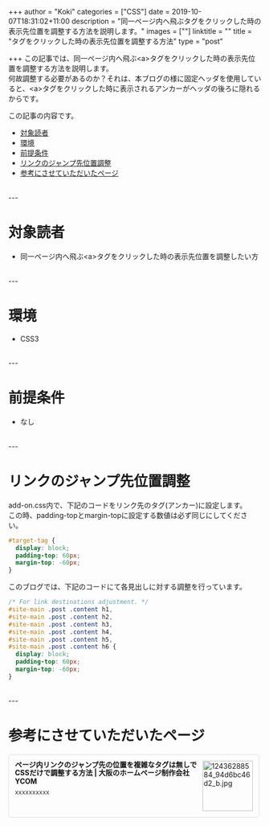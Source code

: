 +++
author = "Koki"
categories = ["CSS"]
date = 2019-10-07T18:31:02+11:00
description = "同一ページ内へ飛ぶ<a>タグをクリックした時の表示先位置を調整する方法を説明します。"
images = [""]
linktitle = ""
title = "<a>タグをクリックした時の表示先位置を調整する方法"
type = "post"

+++
この記事では、同一ページ内へ飛ぶ&lt;a&gt;タグをクリックした時の表示先位置を調整する方法を説明します。  
何故調整する必要があるのか？それは、本ブログの様に固定ヘッダを使用していると、&lt;a&gt;タグをクリックした時に表示されるアンカーがヘッダの後ろに隠れるからです。  

この記事の内容です。

- <font color="#1111cc">[対象読者](#%E5%AF%BE%E8%B1%A1%E8%AA%AD%E8%80%85)</font>
- <font color="#1111cc">[環境](#%E7%92%B0%E5%A2%83)</font>
- <font color="#1111cc">[前提条件](#%E5%89%8D%E6%8F%90%E6%9D%A1%E4%BB%B6)</font>
- <font color="#1111cc">[リンクのジャンプ先位置調整](#%E3%83%AA%E3%83%B3%E3%82%AF%E3%81%AE%E3%82%B8%E3%83%A3%E3%83%B3%E3%83%97%E5%85%88%E4%BD%8D%E7%BD%AE%E8%AA%BF%E6%95%B4)</font>
- <font color="#1111cc">[参考にさせていただいたページ](#%E5%8F%82%E8%80%83%E3%81%AB%E3%81%95%E3%81%9B%E3%81%A6%E3%81%84%E3%81%9F%E3%81%A0%E3%81%84%E3%81%9F%E3%83%9A%E3%83%BC%E3%82%B8)</font>

<br>
---

# 対象読者
- 同一ページ内へ飛ぶ&lt;a&gt;タグをクリックした時の表示先位置を調整したい方

<br>
---

# 環境
- CSS3

<br>
---


# 前提条件
- なし

<br>
---

# リンクのジャンプ先位置調整
add-on.css内で、下記のコードをリンク先のタグ(アンカー)に設定します。  
この時、padding-topとmargin-topに設定する数値は必ず同じにしてください。
```css:add-on.css
#target-tag {
  display: block;
  padding-top: 60px;
  margin-top: -60px;
}
```
このブログでは、下記のコードにて各見出しに対する調整を行っています。
```css:add-on.css
/* For link destinations adjustment. */
#site-main .post .content h1,
#site-main .post .content h2,
#site-main .post .content h3,
#site-main .post .content h4,
#site-main .post .content h5,
#site-main .post .content h6 {
  display: block;
  padding-top: 60px;
  margin-top: -60px;
}
```

<br>
---

# 参考にさせていただいたページ
<div class="blog-card" style="padding:12px;margin:15px 0;border:1px solid #ddd;word-wrap:break-word;max-width:474px;width:auto;border-radius:5px;"><div class="blog-card-thumbnail" style="float:right;"><a href="https://y-com.info/contents/?p=5641" class="blog-card-thumbnail-link" target="_blank"><img src="http://capture.heartrails.com/120x120/shorten?https://y-com.info/contents/?p=5641" class="blog-card-thumb-image wp-post-image" alt="12436288584_94d6bc46d2_b.jpg" style="width:100px;height:100px;"></a></div><div class="blog-card-content" style="margin-left:0;margin-right:110px;line-height:120%;"><div class="blog-card-title" style="margin-bottom:5px;"><a href="https://y-com.info/contents/?p=5641" class="blog-card-title-link" style="font-weight:bold;text-decoration:none;color:#111;" target="_blank">ページ内リンクのジャンプ先の位置を複雑なタグは無しでCSSだけで調整する方法 | 大阪のホームページ制作会社YCOM</a></div><div class="blog-card-excerpt" style="color:#333;font-size:90%;">xxxxxxxxxx</div></div><div class="blog-card-footer" style="font-size:70%;color:#777;margin-top:10px;clear:both;"><span class="blog-card-hatena"><a href="http://b.hatena.ne.jp/entry/https://y-com.info/contents/?p=5641" target="_blank"><img border="0" src="http://b.hatena.ne.jp/entry/image/https://y-com.info/contents/?p=5641" border="0" alt="" /></a></span></div></div>
